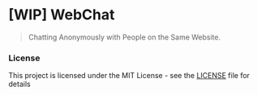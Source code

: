 # [WIP] WebChat

> Chatting Anonymously with People on the Same Website.

### License

This project is licensed under the MIT License - see the [LICENSE](https://github.com/molvqingtai/WebChat/blob/master/LICENSE) file for details
